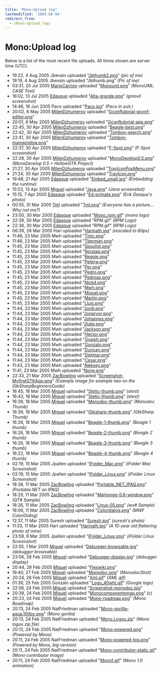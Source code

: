 ```yaml
---
title: "Mono:Upload log"
lastmodified: '2005-08-04'
redirect_from:
  - /Mono:Upload_log/
---
```


Mono:Upload log
===============

Below is a list of the most recent file uploads. All times shown are server time (UTC).

-   19:22, 4 Aug 2005 Jbevain uploaded "[Jbthumb2.png](/archived/images/d/d5/Jbthumb2.png)" *(pic of me)*
-   19:19, 4 Aug 2005 Jbevain uploaded "Jbthumb.png" *(Pic of me)*
-   03:31, 20 Jul 2005 [MarioCarrion](/User:MarioCarrion) uploaded "[Monouml.png](/archived/images/5/57/Monouml.png)" *(MonoUML. CASE Tool)*
-   16:02, 13 Jul 2005 [Edasque](/User:Edasque) uploaded "[Alta-grande.png](/archived/images/6/69/Alta-grande.png)" *(gmovil screenshot)*
-   14:46, 16 Jun 2005 Paco uploaded "[Paco.jpg](/archived/images/b/bc/Paco.jpg)" *(Paco in suit.)*
-   20:02, 6 May 2005 [MilenDzhumerov](/User:MilenDzhumerov) uploaded "[Gconftutorial-gconf-editor.png](/archived/images/7/7a/Gconftutorial-gconf-editor.png)"
-   20:01, 6 May 2005 [MilenDzhumerov](/User:MilenDzhumerov) uploaded "[Gconftutorial-app.png](/archived/images/a/a1/Gconftutorial-app.png)"
-   22:45, 30 Apr 2005 [MilenDzhumerov](/User:MilenDzhumerov) uploaded "[Beagle-best.png](/archived/images/a/a4/Beagle-best.png)"
-   22:42, 30 Apr 2005 [MilenDzhumerov](/User:MilenDzhumerov) uploaded "[Tomboy-search.png](/archived/images/c/c4/Tomboy-search.png)"
-   22:41, 30 Apr 2005 [MilenDzhumerov](/User:MilenDzhumerov) uploaded "[Tomboy-mainwindow.png](/archived/images/5/59/Tomboy-mainwindow.png)"
-   22:37, 30 Apr 2005 [MilenDzhumerov](/User:MilenDzhumerov) uploaded "[F-Spot.png](/archived/images/c/c6/F-Spot.png)" *(F-Spot screenshot)*
-   22:28, 30 Apr 2005 [MilenDzhumerov](/User:MilenDzhumerov) uploaded "[MonoDevelop0.5.png](/archived/images/3/36/MonoDevelop0.5.png)" *(MonoDevelop 0.5 + HellowGTK Project)*
-   21:27, 30 Apr 2005 [MilenDzhumerov](/User:MilenDzhumerov) uploaded "[TrayIconPopMenu.png](/archived/images/3/33/TrayIconPopMenu.png)"
-   21:24, 30 Apr 2005 [MilenDzhumerov](/User:MilenDzhumerov) uploaded "[TrayIcon.png](/archived/images/8/8c/TrayIcon.png)"
-   19:48, 21 Apr 2005 [Edasque](/User:Edasque) uploaded "[Embed_small.jpg](/archived/images/a/ad/Embed_small.jpg)" *(Embedding the runtime)*
-   15:53, 13 Apr 2005 [Miguel](/User:Miguel) uploaded "[Java.png](/archived/images/2/26/Java.png)" *(Java screenshot)*
-   15:15, 7 Apr 2005 [Edasque](/User:Edasque) uploaded "[Ed-primate.png](/archived/images/c/c5/Ed-primate.png)" *(Erik Dasque's photo)*
-   00:55, 31 Mar 2005 [Tml](/User:Tml) uploaded "[Tml.png](/archived/images/0/0e/Tml.png)" *(Everyone has a picture... Why not me?)*
-   23:00, 30 Mar 2005 [Edasque](/User:Edasque) uploaded "[Mono_rpm.gif](/archived/images/4/48/Mono_rpm.gif)" *(mono logo)*
-   22:39, 30 Mar 2005 [Edasque](/User:Edasque) uploaded "RPM.gif" *(RPM Logo)*
-   22:36, 30 Mar 2005 [Edasque](/User:Edasque) uploaded "RPM.gif" *(RPM Logo)*
-   06:39, 28 Mar 2005 Hari uploaded "[Harinath.jpg](/archived/images/0/0d/Harinath.jpg)" *(rescaled to 60px)*
-   11:46, 23 Mar 2005 Mwh uploaded "[Timc.png](/archived/images/b/bf/Timc.png)"
-   11:46, 23 Mar 2005 Mwh uploaded "[Tberman.png](/archived/images/b/b5/Tberman.png)"
-   11:45, 23 Mar 2005 Mwh uploaded "[Spouliot.png](/archived/images/2/20/Spouliot.png)"
-   11:45, 23 Mar 2005 Mwh uploaded "[Rpratap.png](/archived/images/c/c4/Rpratap.png)"
-   11:45, 23 Mar 2005 Mwh uploaded "[Reggie.png](/archived/images/d/d4/Reggie.png)"
-   11:45, 23 Mar 2005 Mwh uploaded "[Peterw.png](/archived/images/7/7e/Peterw.png)"
-   11:45, 23 Mar 2005 Mwh uploaded "[Per.png](/archived/images/e/ee/Per.png)"
-   11:45, 23 Mar 2005 Mwh uploaded "[Pedro.png](/archived/images/5/5d/Pedro.png)"
-   11:45, 23 Mar 2005 Mwh uploaded "[Pedroas.png](/archived/images/2/29/Pedroas.png)"
-   11:45, 23 Mar 2005 Mwh uploaded "[Nickd.png](/archived/images/e/e7/Nickd.png)"
-   11:45, 23 Mar 2005 Mwh uploaded "[Mwh.png](/archived/images/d/de/Mwh.png)"
-   11:45, 23 Mar 2005 Mwh uploaded "[Miguel.png](/archived/images/6/6a/Miguel.png)"
-   11:45, 23 Mar 2005 Mwh uploaded "[Martin.png](/archived/images/d/d8/Martin.png)"
-   11:45, 23 Mar 2005 Mwh uploaded "[Lluis.png](/archived/images/e/e5/Lluis.png)"
-   11:44, 23 Mar 2005 Mwh uploaded "[Jordi.png](/archived/images/3/35/Jordi.png)"
-   11:44, 23 Mar 2005 Mwh uploaded "[Jonpryor.png](/archived/images/4/4c/Jonpryor.png)"
-   11:44, 23 Mar 2005 Mwh uploaded "[Johannes.png](/archived/images/4/4d/Johannes.png)"
-   11:44, 23 Mar 2005 Mwh uploaded "[Jluke.png](/archived/images/2/2b/Jluke.png)"
-   11:44, 23 Mar 2005 Mwh uploaded "[Jackson.png](/archived/images/f/fb/Jackson.png)"
-   11:44, 23 Mar 2005 Mwh uploaded "[Hector.png](/archived/images/3/31/Hector.png)"
-   11:44, 23 Mar 2005 Mwh uploaded "[Gvaish.png](/archived/images/7/77/Gvaish.png)"
-   11:44, 23 Mar 2005 Mwh uploaded "[Gonzalo.png](/archived/images/8/8e/Gonzalo.png)"
-   11:44, 23 Mar 2005 Mwh uploaded "[Duncan.png](/archived/images/e/e9/Duncan.png)"
-   11:44, 23 Mar 2005 Mwh uploaded "[Dietmar.png](/archived/images/a/a0/Dietmar.png)"
-   11:44, 23 Mar 2005 Mwh uploaded "[Cesar.png](/archived/images/1/18/Cesar.png)"
-   11:43, 23 Mar 2005 Mwh uploaded "[Aleksey.png](/archived/images/e/e2/Aleksey.png)"
-   11:41, 23 Mar 2005 Mwh uploaded "[None.png](/archived/images/e/e3/None.png)"
-   22:33, 21 Mar 2005 [ZacBowling](/User:ZacBowling) uploaded "[Screenshot-MyfirstGTKApp.png](/archived/images/9/9d/Screenshot-MyfirstGTKApp.png)" *(Example image for example two on the GtkSharpBeginnersGuide)*
-   16:45, 18 Mar 2005 [Miguel](/User:Miguel) uploaded "[Stetic-thumb.png](/archived/images/d/d0/Stetic-thumb.png)" *(stest)*
-   16:43, 18 Mar 2005 [Miguel](/User:Miguel) uploaded "[Stetic-thumb.png](/archived/images/d/d0/Stetic-thumb.png)" *(stest)*
-   16:39, 18 Mar 2005 [Miguel](/User:Miguel) uploaded "[Monodoc-thumb.png](/archived/images/3/34/Monodoc-thumb.png)" *(Monodoc Thumb)*
-   16:39, 18 Mar 2005 [Miguel](/User:Miguel) uploaded "[Gtksharp-thumb.png](/archived/images/1/14/Gtksharp-thumb.png)" *(GtkSharp Thumb)*
-   16:26, 18 Mar 2005 [Miguel](/User:Miguel) uploaded "[Beagle-1-thumb.png](/archived/images/5/53/Beagle-1-thumb.png)" *(Beagle 1 thumb)*
-   16:26, 18 Mar 2005 [Miguel](/User:Miguel) uploaded "[Beagle-2-thumb.png](/archived/images/6/6a/Beagle-2-thumb.png)" *(Beagle 2 thumb)*
-   16:26, 18 Mar 2005 [Miguel](/User:Miguel) uploaded "[Beagle-3-thumb.png](/archived/images/7/7f/Beagle-3-thumb.png)" *(Beagle 3 thumb)*
-   16:22, 18 Mar 2005 [Miguel](/User:Miguel) uploaded "[Beagle-4-thumb.png](/archived/images/c/c8/Beagle-4-thumb.png)" *(Beagle 4 thumb)*
-   02:19, 15 Mar 2005 Jpallen uploaded "[IFolder_Mac.png](/archived/images/6/63/IFolder_Mac.png)" *(iFolder Mac Screenshot)*
-   02:19, 15 Mar 2005 Jpallen uploaded "[IFolder_Linux.png](/archived/images/5/57/IFolder_Linux.png)" *(iFolder Linux Screenshot)*
-   18:38, 11 Mar 2005 [ZacBowling](/User:ZacBowling) uploaded "[Portable_NET_IPAQ.png](/archived/images/c/c1/Portable_NET_IPAQ.png)" *(Portable.NET on IPAQ)*
-   18:29, 11 Mar 2005 [ZacBowling](/User:ZacBowling) uploaded "[Mahjongg-0.6-window.png](/archived/images/9/91/Mahjongg-0.6-window.png)" *(QT# Sample)*
-   18:26, 11 Mar 2005 [ZacBowling](/User:ZacBowling) uploaded "[Linux-05.png](/archived/images/c/cf/Linux-05.png)" *(wx# Sample)*
-   18:06, 11 Mar 2005 [ZacBowling](/User:ZacBowling) uploaded "[Colordialog.png](/archived/images/e/ec/Colordialog.png)" *(MWF ColorDialog)*
-   12:37, 11 Mar 2005 Suresh uploaded "[Suresh.jpg](/archived/images/9/95/Suresh.jpg)" *(suresh's photo)*
-   11:33, 11 Mar 2005 Hari uploaded "[Harinath.jpg](/archived/images/0/0d/Harinath.jpg)" *(A 10-year old flattering photo of mine)*
-   23:59, 9 Mar 2005 Jpallen uploaded "[IFolder_Linux.png](/archived/images/5/57/IFolder_Linux.png)" *(iFolder Linux Screenshot)*
-   22:55, 1 Mar 2005 [Miguel](/User:Miguel) uploaded "[Debugger-browsable.jpg](/archived/images/9/9e/Debugger-browsable.jpg)" *(debugger browsable)*
-   23:06, 28 Feb 2005 [Miguel](/User:Miguel) uploaded "[Debugger-display.jpg](/archived/images/b/be/Debugger-display.jpg)" *(debugger display)*
-   20:44, 28 Feb 2005 [Miguel](/User:Miguel) uploaded "[Flexwiki.png](/archived/images/9/92/Flexwiki.png)"
-   19:40, 27 Feb 2005 [Miguel](/User:Miguel) uploaded "[Monodoc.png](/archived/images/f/fe/Monodoc.png)" *(MonodocShot)*
-   20:24, 26 Feb 2005 [Miguel](/User:Miguel) uploaded "[Xml.gif](/archived/images/6/63/Xml.gif)" *(XML gif)*
-   01:36, 25 Feb 2005 Gonzalo uploaded "[Logo_40wht.gif](/archived/images/e/e6/Logo_40wht.gif)" *(Google logo)*
-   22:56, 24 Feb 2005 [Miguel](/User:Miguel) uploaded "[Screenshot-monodoc.jpg](/archived/images/d/d4/Screenshot-monodoc.jpg)"
-   20:39, 24 Feb 2005 [Miguel](/User:Miguel) uploaded "[Monocomponentsmap.png](/archived/images/7/7b/Monocomponentsmap.png)" *(c)*
-   20:23, 24 Feb 2005 [Miguel](/User:Miguel) uploaded "[Mono-roadmap.png](/archived/images/3/3b/Mono-roadmap.png)" *(Mono Roadmap)*
-   20:13, 24 Feb 2005 NatFriedman uploaded "[Mono-gorilla-aqua.100px.png](/archived/images/8/8d/Mono-gorilla-aqua.100px.png)" *(Mono gorilla)*
-   20:13, 24 Feb 2005 NatFriedman uploaded "[Mono.Logos.zip](/archived/images/a/a9/Mono.Logos.zip)" *(Mono logos zip file)*
-   20:12, 24 Feb 2005 NatFriedman uploaded "[Mono-powered.png](/archived/images/0/08/Mono-powered.png)" *(Powered by Mono)*
-   20:11, 24 Feb 2005 NatFriedman uploaded "[Mono-powered-big.png](/archived/images/3/31/Mono-powered-big.png)" *(Powered by Mono, big version)*
-   20:11, 24 Feb 2005 NatFriedman uploaded "[Mono-contributor-static.gif](/archived/images/9/9f/Mono-contributor-static.gif)" *(Mono contributor image)*
-   20:11, 24 Feb 2005 NatFriedman uploaded "[Mono1.gif](/archived/images/3/31/Mono1.gif)" *(Mono 1.0 animation)*


